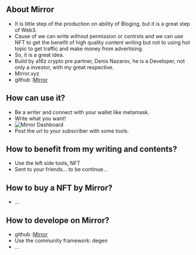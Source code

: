 ## About Mirror
+ It is little step of the production on ability of Bloging, but it is a great step of Web3.
+ Cause of we can write without permission or controls and we can use NFT to get the benefit of high quality content writing but not to using hot topic to get traffic and make money from advertising.
+ So, it is a great idea.
+ Build by a16z crypto pre partner, Denis Nazarov, he is a Developer, not only a investor, with my great respective.
+ Mirror.xyz
+ github :[Mirror](https://github.com/mirror-xyz)

## How can use it?
+ Be a writer and connect with your wallet like metamask.
+ Write what you want!
+ ![Mirror Dashboard](https://tva1.sinaimg.cn/large/008i3skNly1gxhwxexv6nj31dc0u0abx.jpg)
+ Post the url to your subscriber with some tools.

## How to benefit from my writing and contents?
+ Use the left side tools, NFT
+ Sent to your friends... to be continue...

## How to buy a NFT by Mirror?
+ ...

## How to develope on Mirror?
+ github :[Mirror](https://github.com/mirror-xyz)
+ Use the community framework: degen
+ ...
